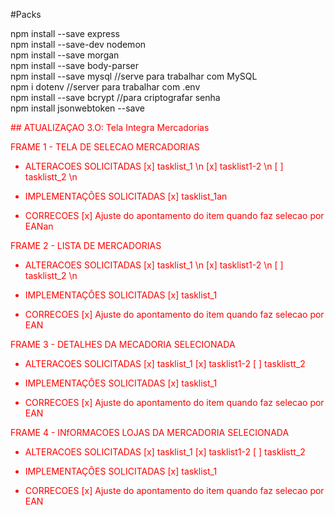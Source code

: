 #Packs
<p>

npm install --save express<br/>
npm install --save-dev nodemon<br/>
npm install --save morgan<br/>
npm install --save body-parser<br/>
npm install --save mysql //serve para trabalhar com MySQL<br/> 
npm i dotenv 
//server para trabalhar com .env<br/> 
npm install --save bcrypt  //para criptografar senha
 <br/> 
npm install jsonwebtoken --save <br/>


</p>


<font color="red">## ATUALIZAÇAO 3.O: Tela Integra Mercadorias  

FRAME 1 - TELA DE SELECAO MERCADORIAS
 

- ALTERACOES SOLICITADAS
[x] tasklist_1 \n
[x] tasklist1-2 \n
[ ] tasklistt_2 \n
 

- IMPLEMENTAÇÔES SOLICITADAS
[x] tasklist_1an
 

- CORRECOES
[x] Ajuste do apontamento do item quando faz selecao por EANan
 

FRAME 2 - LISTA DE MERCADORIAS
 

- ALTERACOES SOLICITADAS
[x] tasklist_1 \n
[x] tasklist1-2 \n
[ ] tasklistt_2 \n
 

- IMPLEMENTAÇÔES SOLICITADAS
[x] tasklist_1
 

- CORRECOES
[x] Ajuste do apontamento do item quando faz selecao por EAN
 

FRAME 3 - DETALHES DA MECADORIA SELECIONADA
 

- ALTERACOES SOLICITADAS
[x] tasklist_1
[x] tasklist1-2
[ ] tasklistt_2
 

- IMPLEMENTAÇÔES SOLICITADAS
[x] tasklist_1
 

- CORRECOES
[x] Ajuste do apontamento do item quando faz selecao por EAN
 

FRAME 4 - INfORMACOES LOJAS DA MERCADORIA SELECIONADA
 

- ALTERACOES SOLICITADAS
[x] tasklist_1
[x] tasklist1-2
[ ] tasklistt_2
 

- IMPLEMENTAÇÔES SOLICITADAS
[x] tasklist_1
 

- CORRECOES
[x] Ajuste do apontamento do item quando faz selecao por EAN
 
